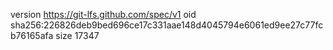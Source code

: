 version https://git-lfs.github.com/spec/v1
oid sha256:226826deb9bed696ce17c331aae148d4045794e6061ed9ee27c77fcb76165afa
size 17347
